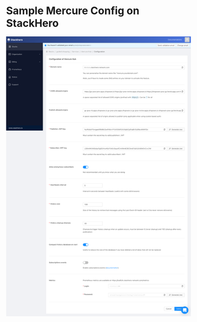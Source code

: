 # Sample Mercure Config on StackHero

![mercureConfig](../../.gitbook/assets/products-guidedShopping-mercureConfig.png)
